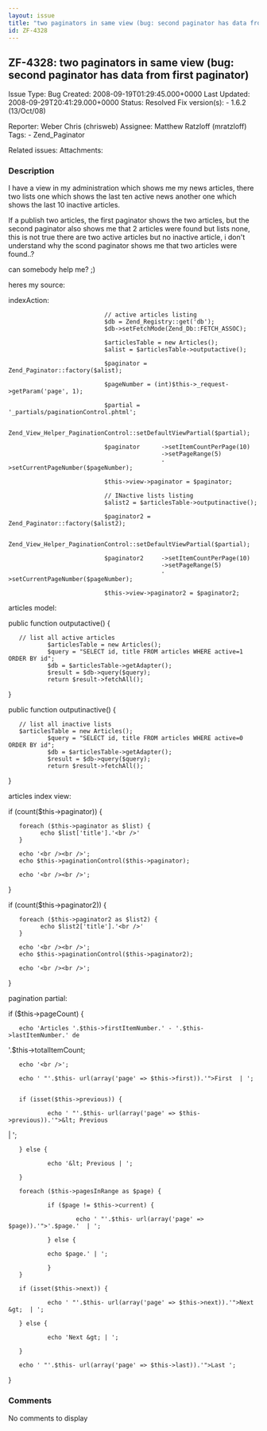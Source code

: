 ```yaml
---
layout: issue
title: "two paginators in same view (bug: second paginator has data from first paginator)"
id: ZF-4328
---
```


ZF-4328: two paginators in same view (bug: second paginator has data from first paginator)
------------------------------------------------------------------------------------------

 Issue Type: Bug Created: 2008-09-19T01:29:45.000+0000 Last Updated: 2008-09-29T20:41:29.000+0000 Status: Resolved Fix version(s): - 1.6.2 (13/Oct/08)
 
 Reporter:  Weber Chris (chrisweb)  Assignee:  Matthew Ratzloff (mratzloff)  Tags: - Zend\_Paginator
 
 Related issues: 
 Attachments: 
### Description

I have a view in my administration which shows me my news articles, there two lists one which shows the last ten active news another one which shows the last 10 inactive articles.

If a publish two articles, the first paginator shows the two articles, but the second paginator also shows me that 2 articles were found but lists none, this is not true there are two active articles but no inactive article, i don't understand why the scond paginator shows me that two articles were found..?

can somebody help me? ;)

heres my source:

indexAction:

 
                               // active articles listing
                               $db = Zend_Registry::get('db');
                               $db->setFetchMode(Zend_Db::FETCH_ASSOC);
    
                               $articlesTable = new Articles();
                               $alist = $articlesTable->outputactive();
    
                               $paginator = Zend_Paginator::factory($alist);
    
                               $pageNumber = (int)$this->_request->getParam('page', 1);
    
                               $partial = '_partials/paginationControl.phtml';
    
                               Zend_View_Helper_PaginationControl::setDefaultViewPartial($partial);
    
                               $paginator      ->setItemCountPerPage(10)
                                               ->setPageRange(5)
                                               ->setCurrentPageNumber($pageNumber);
    
                               $this->view->paginator = $paginator;
    
                               // INactive lists listing
                               $alist2 = $articlesTable->outputinactive();
    
                               $paginator2 = Zend_Paginator::factory($alist2);
    
                               Zend_View_Helper_PaginationControl::setDefaultViewPartial($partial);
    
                               $paginator2     ->setItemCountPerPage(10)
                                               ->setPageRange(5)
                                               ->setCurrentPageNumber($pageNumber);
    
                               $this->view->paginator2 = $paginator2;


articles model:

public function outputactive() {

 
       // list all active articles
               $articlesTable = new Articles();
               $query = "SELECT id, title FROM articles WHERE active=1 ORDER BY id";
               $db = $articlesTable->getAdapter();
               $result = $db->query($query);
               return $result->fetchAll();


}

public function outputinactive() {

 
       // list all inactive lists
       $articlesTable = new Articles();
               $query = "SELECT id, title FROM articles WHERE active=0 ORDER BY id";
               $db = $articlesTable->getAdapter();
               $result = $db->query($query);
               return $result->fetchAll();


}

articles index view:

if (count($this->paginator)) {

 
       foreach ($this->paginator as $list) {
             echo $list['title'].'<br />'
       }
    
       echo '<br /><br />';
       echo $this->paginationControl($this->paginator);
    
       echo '<br /><br />';


}

if (count($this->paginator2)) {

 
       foreach ($this->paginator2 as $list2) {
             echo $list2['title'].'<br />'
       }
    
       echo '<br /><br />';
       echo $this->paginationControl($this->paginator2);
    
       echo '<br /><br />';


}

pagination partial:

if ($this->pageCount) {

 
       echo 'Articles '.$this->firstItemNumber.' - '.$this->lastItemNumber.' de


'.$this->totalItemCount;

 
       echo '<br />';
    
       echo ' "'.$this- url(array('page' => $this->first)).'">First  | ';
    
    
       if (isset($this->previous)) {
    
               echo ' "'.$this- url(array('page' => $this->previous)).'">&lt; Previous


| ';

 
       } else {
    
               echo '&lt; Previous | ';
    
       }
    
       foreach ($this->pagesInRange as $page) {
    
               if ($page != $this->current) {
    
                       echo ' "'.$this- url(array('page' => $page)).'">'.$page.'  | ';
    
               } else {
    
               echo $page.' | ';
    
               }
       }
    
       if (isset($this->next)) {
    
               echo ' "'.$this- url(array('page' => $this->next)).'">Next &gt;  | ';
    
       } else {
    
               echo 'Next &gt; | ';
    
       }
    
       echo ' "'.$this- url(array('page' => $this->last)).'">Last ';


}

 

 

### Comments

No comments to display